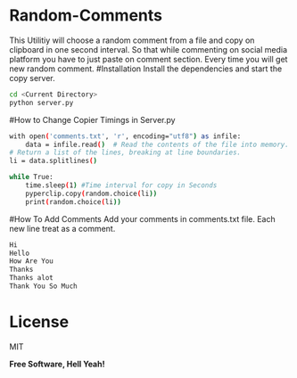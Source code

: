 # Random-Comments
This Utilitiy will choose a random comment from a file and copy on clipboard in one second interval. So that while commenting on social media platform you have to just paste on comment section. Every time you will get new random comment.
#Installation
Install the dependencies and start the copy server.

```sh
cd <Current Directory>
python server.py
```
#How to Change Copier Timings in Server.py

```sh
with open('comments.txt', 'r', encoding="utf8") as infile:
    data = infile.read()  # Read the contents of the file into memory.
# Return a list of the lines, breaking at line boundaries.
li = data.splitlines()

while True:
    time.sleep(1) #Time interval for copy in Seconds
    pyperclip.copy(random.choice(li))
    print(random.choice(li))
```
#How To Add Comments
Add your comments in comments.txt file. Each new line treat as a comment.

```sh
Hi
Hello
How Are You
Thanks
Thanks alot
Thank You So Much
```
# License

MIT

**Free Software, Hell Yeah!**
